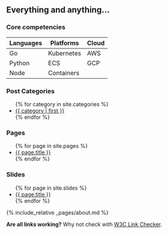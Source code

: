 ## Everything and anything...

### Core competencies

| Languages | Platforms | Cloud |
| --- | --- | --- |
| Go | Kubernetes | AWS |
| Python | ECS  | GCP |
| Node | Containers | |

### Post Categories
<ul>
  {% for category in site.categories %}
  <li><a href="{{ site.url }}/category/{{ category | first | url_encode }}/index.html">{{ category | first }}</a></li>
  {% endfor %}
</ul>

### Pages
<ul>
  {% for page in site.pages %}
  <li><a href="{{ page.url }}">{{ page.title }}</a></li>
  {% endfor %}
</ul>

### Slides
<ul>
  {% for page in site.slides %}
  <li><a href="{{ page.url }}">{{ page.title }}</a></li>
  {% endfor %}
</ul>

{% include_relative _pages/about.md %}

**Are all links working?** Why not check with [W3C Link Checker](https://validator.w3.org/checklink?uri=marjamis.github.io&hide_type=all&depth=&check=Check).

